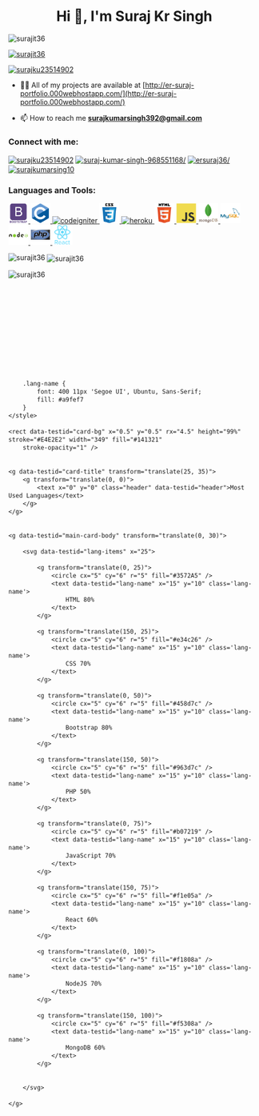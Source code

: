 <h1 align="center">Hi 👋, I'm Suraj Kr Singh</h1>
<p align="left"> <img src="https://komarev.com/ghpvc/?username=surajit36&label=Profile%20views&color=0e75b6&style=flat" alt="surajit36" /> </p>

<p align="left"> <a href="https://github.com/ryo-ma/github-profile-trophy"><img src="https://github-profile-trophy.vercel.app/?username=surajit36" alt="surajit36" /></a> </p>

<p align="left"> <a href="https://twitter.com/surajku23514902" target="blank"><img src="https://img.shields.io/twitter/follow/surajku23514902?logo=twitter&style=for-the-badge" alt="surajku23514902" /></a> </p>

- 👨‍💻 All of my projects are available at [http://er-suraj-portfolio.000webhostapp.com/](http://er-suraj-portfolio.000webhostapp.com/)

- 📫 How to reach me **surajkumarsingh392@gmail.com**

<h3 align="left">Connect with me:</h3>
<p align="left">
<a href="https://twitter.com/surajku23514902" target="blank"><img align="center" src="https://raw.githubusercontent.com/rahuldkjain/github-profile-readme-generator/master/src/images/icons/Social/twitter.svg" alt="surajku23514902" height="30" width="40" /></a>
<a href="https://linkedin.com/in/suraj-kumar-singh-968551168/" target="blank"><img align="center" src="https://raw.githubusercontent.com/rahuldkjain/github-profile-readme-generator/master/src/images/icons/Social/linked-in-alt.svg" alt="suraj-kumar-singh-968551168/" height="30" width="40" /></a>
<a href="https://fb.com/ersuraj36/" target="blank"><img align="center" src="https://raw.githubusercontent.com/rahuldkjain/github-profile-readme-generator/master/src/images/icons/Social/facebook.svg" alt="ersuraj36/" height="30" width="40" /></a>
<a href="https://www.hackerrank.com/surajkumarsing10" target="blank"><img align="center" src="https://raw.githubusercontent.com/rahuldkjain/github-profile-readme-generator/master/src/images/icons/Social/hackerrank.svg" alt="surajkumarsing10" height="30" width="40" /></a>
</p>

<h3 align="left">Languages and Tools:</h3>
<p align="left"> <a href="https://getbootstrap.com" target="_blank"> <img src="https://raw.githubusercontent.com/devicons/devicon/master/icons/bootstrap/bootstrap-plain-wordmark.svg" alt="bootstrap" width="40" height="40"/> </a> <a href="https://www.cprogramming.com/" target="_blank"> <img src="https://raw.githubusercontent.com/devicons/devicon/master/icons/c/c-original.svg" alt="c" width="40" height="40"/> </a> <a href="https://codeigniter.com" target="_blank"> <img src="https://cdn.worldvectorlogo.com/logos/codeigniter.svg" alt="codeigniter" width="40" height="40"/> </a> <a href="https://www.w3schools.com/css/" target="_blank"> <img src="https://raw.githubusercontent.com/devicons/devicon/master/icons/css3/css3-original-wordmark.svg" alt="css3" width="40" height="40"/> </a> <a href="https://heroku.com" target="_blank"> <img src="https://www.vectorlogo.zone/logos/heroku/heroku-icon.svg" alt="heroku" width="40" height="40"/> </a> <a href="https://www.w3.org/html/" target="_blank"> <img src="https://raw.githubusercontent.com/devicons/devicon/master/icons/html5/html5-original-wordmark.svg" alt="html5" width="40" height="40"/> </a> <a href="https://developer.mozilla.org/en-US/docs/Web/JavaScript" target="_blank"> <img src="https://raw.githubusercontent.com/devicons/devicon/master/icons/javascript/javascript-original.svg" alt="javascript" width="40" height="40"/> </a> <a href="https://www.mongodb.com/" target="_blank"> <img src="https://raw.githubusercontent.com/devicons/devicon/master/icons/mongodb/mongodb-original-wordmark.svg" alt="mongodb" width="40" height="40"/> </a> <a href="https://www.mysql.com/" target="_blank"> <img src="https://raw.githubusercontent.com/devicons/devicon/master/icons/mysql/mysql-original-wordmark.svg" alt="mysql" width="40" height="40"/> </a> <a href="https://nodejs.org" target="_blank"> <img src="https://raw.githubusercontent.com/devicons/devicon/master/icons/nodejs/nodejs-original-wordmark.svg" alt="nodejs" width="40" height="40"/> </a> <a href="https://www.php.net" target="_blank"> <img src="https://raw.githubusercontent.com/devicons/devicon/master/icons/php/php-original.svg" alt="php" width="40" height="40"/> </a> <a href="https://reactjs.org/" target="_blank"> <img src="https://raw.githubusercontent.com/devicons/devicon/master/icons/react/react-original-wordmark.svg" alt="react" width="40" height="40"/> </a> </p>

<p><img align="left" src="https://github-readme-stats.vercel.app/api/top-langs?username=surajit36&show_icons=true&locale=en&layout=compact" alt="surajit36" /></p>

<p>&nbsp;<img align="center" src="https://github-readme-stats.vercel.app/api?username=surajit36&show_icons=true&locale=en" alt="surajit36" /></p>

<p><img align="center" src="https://github-readme-streak-stats.herokuapp.com/?user=surajit36&" alt="surajit36" /></p>

<svg width="350" height="170" viewBox="0 0 350 170" fill="none" xmlns="http://www.w3.org/2000/svg">
    <style>
        .header {
            font: 600 18px 'Segoe UI', Ubuntu, Sans-Serif;
            fill: #fe428e;
            animation: fadeInAnimation 0.8s ease-in-out forwards;
        }

        .lang-name {
            font: 400 11px 'Segoe UI', Ubuntu, Sans-Serif;
            fill: #a9fef7
        }
    </style>

    <rect data-testid="card-bg" x="0.5" y="0.5" rx="4.5" height="99%" stroke="#E4E2E2" width="349" fill="#141321"
        stroke-opacity="1" />


    <g data-testid="card-title" transform="translate(25, 35)">
        <g transform="translate(0, 0)">
            <text x="0" y="0" class="header" data-testid="header">Most Used Languages</text>
        </g>
    </g>


    <g data-testid="main-card-body" transform="translate(0, 30)">

        <svg data-testid="lang-items" x="25">

            <g transform="translate(0, 25)">
                <circle cx="5" cy="6" r="5" fill="#3572A5" />
                <text data-testid="lang-name" x="15" y="10" class='lang-name'>
                    HTML 80%
                </text>
            </g>

            <g transform="translate(150, 25)">
                <circle cx="5" cy="6" r="5" fill="#e34c26" />
                <text data-testid="lang-name" x="15" y="10" class='lang-name'>
                    CSS 70%
                </text>
            </g>

            <g transform="translate(0, 50)">
                <circle cx="5" cy="6" r="5" fill="#458d7c" />
                <text data-testid="lang-name" x="15" y="10" class='lang-name'>
                    Bootstrap 80%
                </text>
            </g>

            <g transform="translate(150, 50)">
                <circle cx="5" cy="6" r="5" fill="#963d7c" />
                <text data-testid="lang-name" x="15" y="10" class='lang-name'>
                    PHP 50%
                </text>
            </g>

            <g transform="translate(0, 75)">
                <circle cx="5" cy="6" r="5" fill="#b07219" />
                <text data-testid="lang-name" x="15" y="10" class='lang-name'>
                    JavaScript 70%
                </text>
            </g>

            <g transform="translate(150, 75)">
                <circle cx="5" cy="6" r="5" fill="#f1e05a" />
                <text data-testid="lang-name" x="15" y="10" class='lang-name'>
                    React 60%
                </text>
            </g>

            <g transform="translate(0, 100)">
                <circle cx="5" cy="6" r="5" fill="#f1808a" />
                <text data-testid="lang-name" x="15" y="10" class='lang-name'>
                    NodeJS 70%
                </text>
            </g>

            <g transform="translate(150, 100)">
                <circle cx="5" cy="6" r="5" fill="#f5308a" />
                <text data-testid="lang-name" x="15" y="10" class='lang-name'>
                    MongoDB 60%
                </text>
            </g>


        </svg>

    </g>
</svg>
